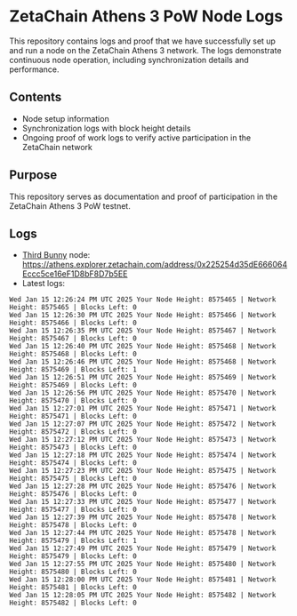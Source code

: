 # ZetaChain Athens 3 PoW Node Logs
This repository contains logs and proof that we have successfully set up and run a node on the ZetaChain Athens 3 network. The logs demonstrate continuous node operation, including synchronization details and performance.

## Contents
- Node setup information
- Synchronization logs with block height details
- Ongoing proof of work logs to verify active participation in the ZetaChain network

## Purpose
This repository serves as documentation and proof of participation in the ZetaChain Athens 3 PoW testnet.

## Logs

- [Third Bunny](https://thirdbunny.xyz/) node: https://athens.explorer.zetachain.com/address/0x225254d35dE666064Eccc5ce16eF1D8bF8D7b5EE
- Latest logs:
```
Wed Jan 15 12:26:24 PM UTC 2025 Your Node Height: 8575465 | Network Height: 8575465 | Blocks Left: 0
Wed Jan 15 12:26:30 PM UTC 2025 Your Node Height: 8575466 | Network Height: 8575466 | Blocks Left: 0
Wed Jan 15 12:26:35 PM UTC 2025 Your Node Height: 8575467 | Network Height: 8575467 | Blocks Left: 0
Wed Jan 15 12:26:40 PM UTC 2025 Your Node Height: 8575468 | Network Height: 8575468 | Blocks Left: 0
Wed Jan 15 12:26:46 PM UTC 2025 Your Node Height: 8575468 | Network Height: 8575469 | Blocks Left: 1
Wed Jan 15 12:26:51 PM UTC 2025 Your Node Height: 8575469 | Network Height: 8575469 | Blocks Left: 0
Wed Jan 15 12:26:56 PM UTC 2025 Your Node Height: 8575470 | Network Height: 8575470 | Blocks Left: 0
Wed Jan 15 12:27:01 PM UTC 2025 Your Node Height: 8575471 | Network Height: 8575471 | Blocks Left: 0
Wed Jan 15 12:27:07 PM UTC 2025 Your Node Height: 8575472 | Network Height: 8575472 | Blocks Left: 0
Wed Jan 15 12:27:12 PM UTC 2025 Your Node Height: 8575473 | Network Height: 8575473 | Blocks Left: 0
Wed Jan 15 12:27:18 PM UTC 2025 Your Node Height: 8575474 | Network Height: 8575474 | Blocks Left: 0
Wed Jan 15 12:27:23 PM UTC 2025 Your Node Height: 8575475 | Network Height: 8575475 | Blocks Left: 0
Wed Jan 15 12:27:28 PM UTC 2025 Your Node Height: 8575476 | Network Height: 8575476 | Blocks Left: 0
Wed Jan 15 12:27:33 PM UTC 2025 Your Node Height: 8575477 | Network Height: 8575477 | Blocks Left: 0
Wed Jan 15 12:27:39 PM UTC 2025 Your Node Height: 8575478 | Network Height: 8575478 | Blocks Left: 0
Wed Jan 15 12:27:44 PM UTC 2025 Your Node Height: 8575478 | Network Height: 8575479 | Blocks Left: 1
Wed Jan 15 12:27:49 PM UTC 2025 Your Node Height: 8575479 | Network Height: 8575479 | Blocks Left: 0
Wed Jan 15 12:27:55 PM UTC 2025 Your Node Height: 8575480 | Network Height: 8575480 | Blocks Left: 0
Wed Jan 15 12:28:00 PM UTC 2025 Your Node Height: 8575481 | Network Height: 8575481 | Blocks Left: 0
Wed Jan 15 12:28:05 PM UTC 2025 Your Node Height: 8575482 | Network Height: 8575482 | Blocks Left: 0
```
